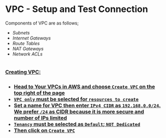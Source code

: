 # VPC - Setup and Test Connection

Components of VPC are as follows;
- *Subnets*
- *Internet Gateways*
- *Route Tables*
- *NAT Gateways*
- *Network ACLs*
  
# <h3><u>Creating VPC:<h3>
- Head to Your VPCs in AWS and choose **`Create VPC`** on the top right of the page
- **`VPC only`** must be selected for **`resources to create`**
- Set a name for VPC then enter **`IPv4 CIDR`** as **`192.168.0.0/24`**. We prefer **`/24`** as CIDR because it is more secure and number of IPs limited
- **`Tenancy`** must be selected as **`Default`**; `NOT Dedicated`
- Then click on **`Create VPC`**